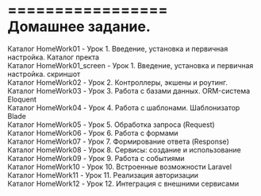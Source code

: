 =================  
Домашнее задание.  
=================  
Каталог HomeWork01         -    Урок 1. Введение, установка и первичная настройка. Каталог пректа  
Каталог HomeWork01_screen  -    Урок 1. Введение, установка и первичная настройка. скриншот  
Каталог HomeWork02         -    Урок 2. Контроллеры, экшены и роутинг.  
Каталог HomeWork03         -    Урок 3. Работа с базами данных. ORM-система Eloquent  
Каталог HomeWork04         -    Урок 4. Работа с шаблонами. Шаблонизатор Blade  
Каталог HomeWork05         -    Урок 5. Обработка запроса (Request)  
Каталог HomeWork06         -    Урок 6. Работа с формами  
Каталог HomeWork07         -    Урок 7. Формирование ответа (Response)  
Каталог HomeWork08         -    Урок 8. Сервисы: создание и использование  
Каталог HomeWork09         -    Урок 9. Работа с событиями  
Каталог HomeWork10         -    Урок 10. Встроенные возможности Laravel  
Каталог HomeWork11         -    Урок 11. Реализация авторизации  
Каталог HomeWork12         -    Урок 12. Интеграция с внешними сервисами  
